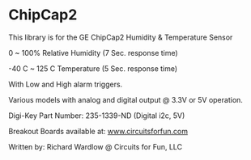 ChipCap2
========

This library is for the GE ChipCap2 Humidity & Temperature Sensor

0 ~ 100% Relative Humidity (7 Sec. response time)

-40 C ~ 125 C Temperature (5 Sec. response time)

With Low and High alarm triggers.

Various models with analog and digital output @ 3.3V or 5V operation.

Digi-Key Part Number: 235-1339-ND (Digital i2c, 5V)

Breakout Boards available at: www.circuitsforfun.com

Written by: Richard Wardlow @ Circuits for Fun, LLC

